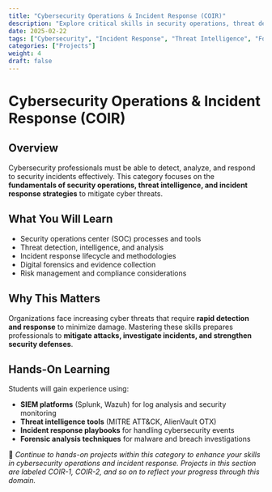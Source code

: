 ```yaml
---
title: "Cybersecurity Operations & Incident Response (COIR)"
description: "Explore critical skills in security operations, threat detection, and incident response strategies."
date: 2025-02-22
tags: ["Cybersecurity", "Incident Response", "Threat Intelligence", "Forensics"]
categories: ["Projects"]
weight: 4
draft: false
---
```


# Cybersecurity Operations & Incident Response (COIR)

## Overview
Cybersecurity professionals must be able to detect, analyze, and respond to security incidents effectively. This category focuses on the **fundamentals of security operations, threat intelligence, and incident response strategies** to mitigate cyber threats.

## What You Will Learn
- Security operations center (SOC) processes and tools  
- Threat detection, intelligence, and analysis  
- Incident response lifecycle and methodologies  
- Digital forensics and evidence collection  
- Risk management and compliance considerations  

## Why This Matters
Organizations face increasing cyber threats that require **rapid detection and response** to minimize damage. Mastering these skills prepares professionals to **mitigate attacks, investigate incidents, and strengthen security defenses**.

## Hands-On Learning
Students will gain experience using:  
- **SIEM platforms** (Splunk, Wazuh) for log analysis and security monitoring  
- **Threat intelligence tools** (MITRE ATT&CK, AlienVault OTX)  
- **Incident response playbooks** for handling cybersecurity events  
- **Forensic analysis techniques** for malware and breach investigations  

🔗 *Continue to hands-on projects within this category to enhance your skills in cybersecurity operations and incident response. Projects in this section are labeled COIR-1, COIR-2, and so on to reflect your progress through this domain.*
